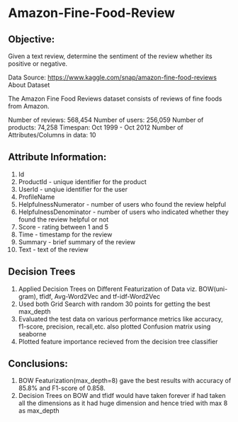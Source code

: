 # Amazon-Fine-Food-Review

## Objective:

Given a text review, determine the sentiment of the review whether its positive or negative.

Data Source: https://www.kaggle.com/snap/amazon-fine-food-reviews
About Dataset

The Amazon Fine Food Reviews dataset consists of reviews of fine foods from Amazon.

Number of reviews: 568,454
Number of users: 256,059
Number of products: 74,258
Timespan: Oct 1999 - Oct 2012
Number of Attributes/Columns in data: 10

## Attribute Information:

 1.   Id
 2.   ProductId - unique identifier for the product
 3.   UserId - unqiue identifier for the user
 4.   ProfileName
 5.   HelpfulnessNumerator - number of users who found the review helpful
 6.   HelpfulnessDenominator - number of users who indicated whether they found the review helpful or not
 7.   Score - rating between 1 and 5
 8.   Time - timestamp for the review
 9.   Summary - brief summary of the review
 10.  Text - text of the review


## Decision Trees


 1.   Applied Decision Trees on Different Featurization of Data viz. BOW(uni-gram), tfidf, Avg-Word2Vec and tf-idf-Word2Vec
 2.   Used both Grid Search with random 30 points for getting the best max_depth
 3.   Evaluated the test data on various performance metrics like accuracy, f1-score, precision, recall,etc. also plotted Confusion matrix using seaborne
 4.   Plotted feature importance recieved from the decision tree classifier

## Conclusions:

1.  BOW Featurization(max_depth=8) gave the best results with accuracy of 85.8% and F1-score of 0.858.
2.  Decision Trees on BOW and tfidf would have taken forever if had taken all the dimensions as it had huge dimension and hence tried with max 8 as max_depth





